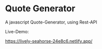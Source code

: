 # Quote Generator
A javascript Quote-Generator, using Rest-API


Live-Demo:

https://lively-seahorse-24e8c6.netlify.app/

